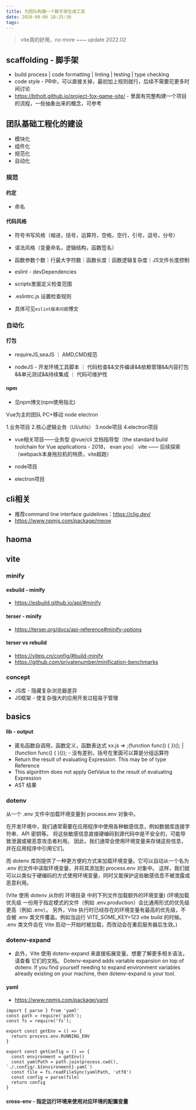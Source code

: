 ```yaml
---
title: 为团队构建一个脚手架生成工具
date: 2020-08-06 18:25:36
tags:
---
```

> vite真的好用，no more ~~~ update 2022.02


## scaffolding - 脚手架
- build process | code formatting | linting | testing |  type checking
- code style - PR中，可以直接关掉，最初加上规则就行，后续不需要花更多时间讨论
- https://btholt.github.io/project-fox-game-site/ - 里面有完整构建一个项目的流程，一些抽象出来的概念，可参考
## 团队基础工程化的建设
- 模块化
- 组件化
- 规范化
- 自动化

### 规范
#### 约定
- 命名
#### 代码风格
- 符号书写风格（缩进，括号，运算符，空格，空行，引号，逗号，分号）
- 语法风格（变量命名，逻辑结构，函数签名）
- 函数参数个数｜行最大字符数｜函数长度｜函数逻辑复杂度｜JS文件长度控制

- eslint - devDependencies
- scripts里面定义检查范围
- .eslintrc.js 设置检查规则
- 具体可见```eslint版本问题```博文


### 自动化
#### 打包
- requireJS,seaJS ｜ AMD,CMD规范

- nodeJS - 开发环境工具脚本 ｜ 代码检查&&文件编译&&依赖管理&&内容打包&&单元测试&&持续集成 ｜ 代码可维护性

#### npm
- 见npm博文(npm使用指北)


Vue为主的团队
PC+移动
node
electron


1.业务项目
2.核心逻辑业务（UI/utils）
3.node项目
4.electron项目

- vue相关项目——业务型
@vue/cli
文档指导型（the standard build toolchain for Vue applications - 2018， evan you）
vite —— 后续探索 （webpack本身拖拉机的特质，vite超跑）

- node项目



- electron项目

## cli相关
- 推荐command line interface guidelines：https://clig.dev/
- https://www.npmjs.com/package/meow


## haoma


## vite
### minify

#### esbuild - minify
- https://esbuild.github.io/api/#minify

#### terser - minify
- https://terser.org/docs/api-reference#minify-options

#### terser vs rebuild
- https://vitejs.cn/config/#build-minify
- https://github.com/privatenumber/minification-benchmarks


### concept
- JS库 - 隐藏复杂浏览器差异
- JS框架 - 使复杂强大的应用开发过程易于管理


## basics
#### lib - output
- 匿名函数自调用，函数定义，函数表达式  xx.js => ;(function func() { })(); | (function func() { }()); - 没有差别，括号在里面可以算是分组运算符
- Return the result of evaluating Expression. This may be of type Reference
- This algorithm does not apply GetValue to the result of evaluating Expression
- AST 结果

### dotenv

从一个 .env 文件中加载环境变量到 process.env 对象中。

在开发环境中，我们通常需要在应用程序中使用各种敏感信息，例如数据库连接字符串、API 密钥等。
将这些敏感信息直接硬编码到源代码中是不安全的，可能导致泄漏或被恶意攻击者利用。
因此，我们通常会使用环境变量来存储这些信息，并在应用程序中引用它们。

而 dotenv 库则提供了一种更方便的方式来加载环境变量。它可以自动从一个名为 .env 的文件中读取环境变量，并将其添加到 process.env 对象中。
这样，我们就可以以类似于硬编码的方式使用环境变量，同时又能保护这些敏感信息不被泄露或恶意利用。

(Vite 使用 dotenv 从你的 环境目录 中的下列文件加载额外的环境变量)
(环境加载优先级
一份用于指定模式的文件（例如 .env.production）会比通用形式的优先级更高（例如 .env）。
另外，Vite 执行时已经存在的环境变量有最高的优先级，不会被 .env 类文件覆盖。例如当运行 VITE_SOME_KEY=123 vite build 的时候。
.env 类文件会在 Vite 启动一开始时被加载，而改动会在重启服务器后生效。)
### dotenv-expand
- 此外，Vite 使用 dotenv-expand 来直接拓展变量。想要了解更多相关语法，请查看 它们的文档。
Dotenv-expand adds variable expansion on top of dotenv. If you find yourself needing to expand environment variables already existing on your machine, then dotenv-expand is your tool.
#### yaml
- https://www.npmjs.com/package/yaml
```
import { parse } from 'yaml'
const path = require('path');
const fs = require('fs');

export const getEnv = () => {
  return process.env.RUNNING_ENV
}

export const getConfig = () => {
  const environment = getEnv()
  const yamlPath = path.join(process.cwd(), `./.config/.${environment}.yaml`)
  const file = fs.readFileSync(yamlPath, 'utf8')
  const config = parse(file)
  return config
}
```

#### cross-env - 指定运行环境来使用对应环境的配置变量